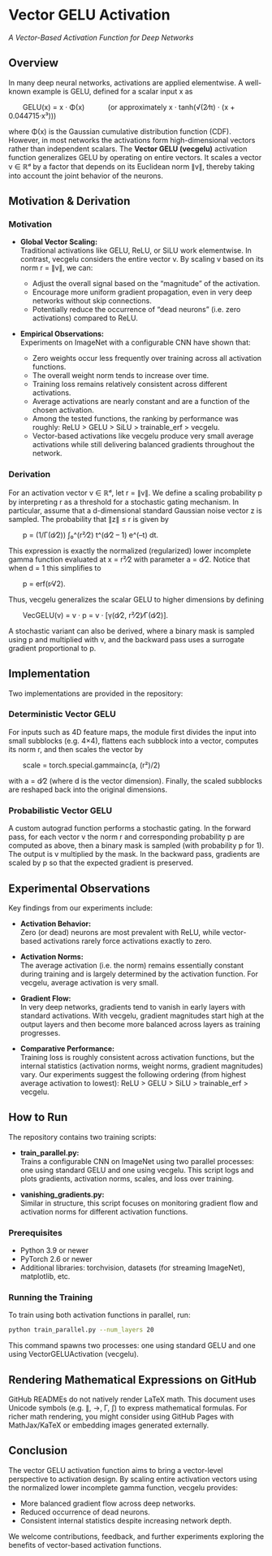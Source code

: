 # Vector GELU Activation  
_A Vector-Based Activation Function for Deep Networks_

## Overview

In many deep neural networks, activations are applied elementwise. A well-known example is GELU, defined for a scalar input x as

  GELU(x) = x · Φ(x)    (or approximately x · tanh(√(2⁄π) · (x + 0.044715·x³)))

where Φ(x) is the Gaussian cumulative distribution function (CDF). However, in most networks the activations form high-dimensional vectors rather than independent scalars. The **Vector GELU (vecgelu)** activation function generalizes GELU by operating on entire vectors. It scales a vector v ∈ ℝᵈ by a factor that depends on its Euclidean norm ∥v∥, thereby taking into account the joint behavior of the neurons.

## Motivation & Derivation

### Motivation

- **Global Vector Scaling:**  
  Traditional activations like GELU, ReLU, or SiLU work elementwise. In contrast, vecgelu considers the entire vector v. By scaling v based on its norm r = ∥v∥, we can:
  - Adjust the overall signal based on the “magnitude” of the activation.
  - Encourage more uniform gradient propagation, even in very deep networks without skip connections.
  - Potentially reduce the occurrence of “dead neurons” (i.e. zero activations) compared to ReLU.

- **Empirical Observations:**  
  Experiments on ImageNet with a configurable CNN have shown that:
  - Zero weights occur less frequently over training across all activation functions.
  - The overall weight norm tends to increase over time.
  - Training loss remains relatively consistent across different activations.
  - Average activations are nearly constant and are a function of the chosen activation.
  - Among the tested functions, the ranking by performance was roughly: ReLU > GELU > SiLU > trainable_erf > vecgelu.
  - Vector-based activations like vecgelu produce very small average activations while still delivering balanced gradients throughout the network.

### Derivation

For an activation vector v ∈ ℝᵈ, let r = ∥v∥. We define a scaling probability p by interpreting r as a threshold for a stochastic gating mechanism. In particular, assume that a d-dimensional standard Gaussian noise vector z is sampled. The probability that ∥z∥ ≤ r is given by

  p = (1/Γ(d⁄2)) ∫₀^(r²⁄2) t^(d⁄2 – 1) e^(–t) dt.

This expression is exactly the normalized (regularized) lower incomplete gamma function evaluated at x = r²⁄2 with parameter a = d⁄2. Notice that when d = 1 this simplifies to

  p = erf(r⁄√2).

Thus, vecgelu generalizes the scalar GELU to higher dimensions by defining

  VecGELU(v) = v · p = v · [γ(d⁄2, r²⁄2)⁄Γ(d⁄2)].

A stochastic variant can also be derived, where a binary mask is sampled using p and multiplied with v, and the backward pass uses a surrogate gradient proportional to p.

## Implementation

Two implementations are provided in the repository:

### Deterministic Vector GELU

For inputs such as 4D feature maps, the module first divides the input into small subblocks (e.g. 4×4), flattens each subblock into a vector, computes its norm r, and then scales the vector by

  scale = torch.special.gammainc(a, (r²)/2)

with a = d⁄2 (where d is the vector dimension). Finally, the scaled subblocks are reshaped back into the original dimensions.

### Probabilistic Vector GELU

A custom autograd function performs a stochastic gating. In the forward pass, for each vector v the norm r and corresponding probability p are computed as above, then a binary mask is sampled (with probability p for 1). The output is v multiplied by the mask. In the backward pass, gradients are scaled by p so that the expected gradient is preserved.

## Experimental Observations

Key findings from our experiments include:

- **Activation Behavior:**  
  Zero (or dead) neurons are most prevalent with ReLU, while vector-based activations rarely force activations exactly to zero.
  
- **Activation Norms:**  
  The average activation (i.e. the norm) remains essentially constant during training and is largely determined by the activation function. For vecgelu, average activation is very small.

- **Gradient Flow:**  
  In very deep networks, gradients tend to vanish in early layers with standard activations. With vecgelu, gradient magnitudes start high at the output layers and then become more balanced across layers as training progresses.
  
- **Comparative Performance:**  
  Training loss is roughly consistent across activation functions, but the internal statistics (activation norms, weight norms, gradient magnitudes) vary. Our experiments suggest the following ordering (from highest average activation to lowest): ReLU > GELU > SiLU > trainable_erf > vecgelu.

## How to Run

The repository contains two training scripts:

- **train_parallel.py:**  
  Trains a configurable CNN on ImageNet using two parallel processes: one using standard GELU and one using vecgelu. This script logs and plots gradients, activation norms, scales, and loss over training.

- **vanishing_gradients.py:**  
  Similar in structure, this script focuses on monitoring gradient flow and activation norms for different activation functions.

### Prerequisites

- Python 3.9 or newer  
- PyTorch 2.6 or newer  
- Additional libraries: torchvision, datasets (for streaming ImageNet), matplotlib, etc.

### Running the Training

To train using both activation functions in parallel, run:

```bash
python train_parallel.py --num_layers 20
```

This command spawns two processes: one using standard GELU and one using VectorGELUActivation (vecgelu).

## Rendering Mathematical Expressions on GitHub

GitHub READMEs do not natively render LaTeX math. This document uses Unicode symbols (e.g. ∥, →, Γ, ∫) to express mathematical formulas. For richer math rendering, you might consider using GitHub Pages with MathJax/KaTeX or embedding images generated externally.

## Conclusion

The vector GELU activation function aims to bring a vector-level perspective to activation design. By scaling entire activation vectors using the normalized lower incomplete gamma function, vecgelu provides:
- More balanced gradient flow across deep networks.
- Reduced occurrence of dead neurons.
- Consistent internal statistics despite increasing network depth.

We welcome contributions, feedback, and further experiments exploring the benefits of vector-based activation functions.
